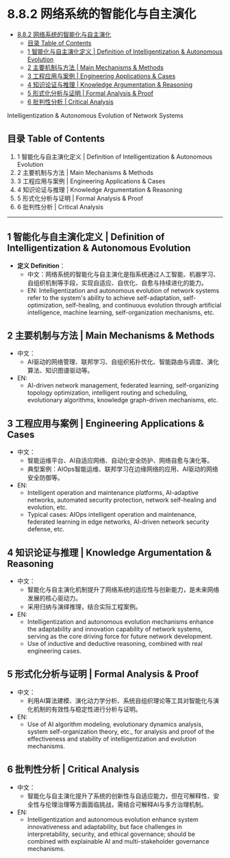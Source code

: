 # 8.8.2 网络系统的智能化与自主演化


<!-- TOC START -->

- [8.8.2 网络系统的智能化与自主演化](#882-网络系统的智能化与自主演化)
  - [目录 Table of Contents](#目录-table-of-contents)
  - [1 智能化与自主演化定义 | Definition of Intelligentization & Autonomous Evolution](#1-智能化与自主演化定义-definition-of-intelligentization-autonomous-evolution)
  - [2 主要机制与方法 | Main Mechanisms & Methods](#2-主要机制与方法-main-mechanisms-methods)
  - [3 工程应用与案例 | Engineering Applications & Cases](#3-工程应用与案例-engineering-applications-cases)
  - [4 知识论证与推理 | Knowledge Argumentation & Reasoning](#4-知识论证与推理-knowledge-argumentation-reasoning)
  - [5 形式化分析与证明 | Formal Analysis & Proof](#5-形式化分析与证明-formal-analysis-proof)
  - [6 批判性分析 | Critical Analysis](#6-批判性分析-critical-analysis)

<!-- TOC END -->

Intelligentization & Autonomous Evolution of Network Systems

## 目录 Table of Contents

1. 1 智能化与自主演化定义 | Definition of Intelligentization & Autonomous Evolution
2. 2 主要机制与方法 | Main Mechanisms & Methods
3. 3 工程应用与案例 | Engineering Applications & Cases
4. 4 知识论证与推理 | Knowledge Argumentation & Reasoning
5. 5 形式化分析与证明 | Formal Analysis & Proof
6. 6 批判性分析 | Critical Analysis

---

## 1 智能化与自主演化定义 | Definition of Intelligentization & Autonomous Evolution

- **定义 Definition**：
  - 中文：网络系统的智能化与自主演化是指系统通过人工智能、机器学习、自组织机制等手段，实现自适应、自优化、自愈与持续进化的能力。
  - EN: Intelligentization and autonomous evolution of network systems refer to the system's ability to achieve self-adaptation, self-optimization, self-healing, and continuous evolution through artificial intelligence, machine learning, self-organization mechanisms, etc.

## 2 主要机制与方法 | Main Mechanisms & Methods

- 中文：
  - AI驱动的网络管理、联邦学习、自组织拓扑优化、智能路由与调度、演化算法、知识图谱驱动等。
- EN:
  - AI-driven network management, federated learning, self-organizing topology optimization, intelligent routing and scheduling, evolutionary algorithms, knowledge graph-driven mechanisms, etc.

## 3 工程应用与案例 | Engineering Applications & Cases

- 中文：
  - 智能运维平台、AI自适应网络、自动化安全防护、网络自愈与演化等。
  - 典型案例：AIOps智能运维、联邦学习在边缘网络的应用、AI驱动的网络安全防御等。
- EN:
  - Intelligent operation and maintenance platforms, AI-adaptive networks, automated security protection, network self-healing and evolution, etc.
  - Typical cases: AIOps intelligent operation and maintenance, federated learning in edge networks, AI-driven network security defense, etc.

## 4 知识论证与推理 | Knowledge Argumentation & Reasoning

- 中文：
  - 智能化与自主演化机制提升了网络系统的适应性与创新能力，是未来网络发展的核心驱动力。
  - 采用归纳与演绎推理，结合实际工程案例。
- EN:
  - Intelligentization and autonomous evolution mechanisms enhance the adaptability and innovation capability of network systems, serving as the core driving force for future network development.
  - Use of inductive and deductive reasoning, combined with real engineering cases.

## 5 形式化分析与证明 | Formal Analysis & Proof

- 中文：
  - 利用AI算法建模、演化动力学分析、系统自组织理论等工具对智能化与演化机制的有效性与稳定性进行分析与证明。
- EN:
  - Use of AI algorithm modeling, evolutionary dynamics analysis, system self-organization theory, etc., for analysis and proof of the effectiveness and stability of intelligentization and evolution mechanisms.

## 6 批判性分析 | Critical Analysis

- 中文：
  - 智能化与自主演化提升了系统的创新性与自适应能力，但在可解释性、安全性与伦理治理等方面面临挑战，需结合可解释AI与多方治理机制。
- EN:
  - Intelligentization and autonomous evolution enhance system innovativeness and adaptability, but face challenges in interpretability, security, and ethical governance; should be combined with explainable AI and multi-stakeholder governance mechanisms.
